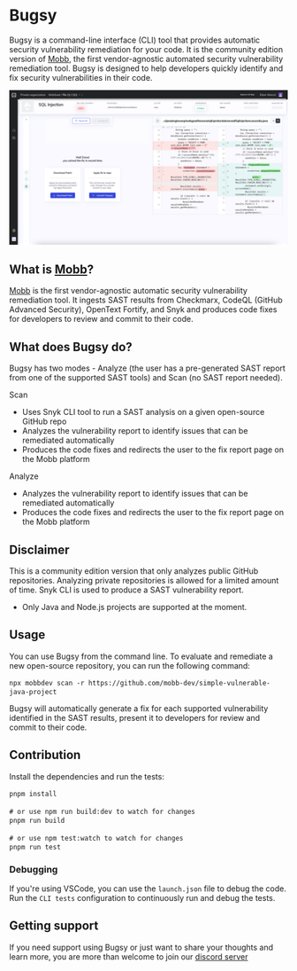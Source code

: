 # Bugsy

Bugsy is a command-line interface (CLI) tool that provides automatic security vulnerability remediation for your code. It is the community edition version of [Mobb](https://www.mobb.ai), the first vendor-agnostic automated security vulnerability remediation tool. Bugsy is designed to help developers quickly identify and fix security vulnerabilities in their code.

<img width="1888" alt="Bugsy" src="./img/bugsy.png">

## What is [Mobb](https://www.mobb.ai)?

[Mobb](https://www.mobb.ai) is the first vendor-agnostic automatic security vulnerability remediation tool. It ingests SAST results from Checkmarx, CodeQL (GitHub Advanced Security), OpenText Fortify, and Snyk and produces code fixes for developers to review and commit to their code.

## What does Bugsy do?

Bugsy has two modes - Analyze (the user has a pre-generated SAST report from one of the supported SAST tools) and Scan (no SAST report needed).

Scan

- Uses Snyk CLI tool to run a SAST analysis on a given open-source GitHub repo
- Analyzes the vulnerability report to identify issues that can be remediated automatically
- Produces the code fixes and redirects the user to the fix report page on the Mobb platform

Analyze

- Analyzes the vulnerability report to identify issues that can be remediated automatically
- Produces the code fixes and redirects the user to the fix report page on the Mobb platform

## Disclaimer

This is a community edition version that only analyzes public GitHub repositories. Analyzing private repositories is allowed for a limited amount of time.
Snyk CLI is used to produce a SAST vulnerability report.

- Only Java and Node.js projects are supported at the moment.

## Usage

You can use Bugsy from the command line. To evaluate and remediate a new open-source repository, you can run the following command:

```shell
npx mobbdev scan -r https://github.com/mobb-dev/simple-vulnerable-java-project
```

Bugsy will automatically generate a fix for each supported vulnerability identified in the SAST results, present it to developers for review and commit to their code.

## Contribution

Install the dependencies and run the tests:

```shell
pnpm install

# or use npm run build:dev to watch for changes
pnpm run build

# or use npm test:watch to watch for changes
pnpm run test
```

### Debugging

If you're using VSCode, you can use the `launch.json` file to debug the code. Run the `CLI tests` configuration to continuously run and debug the tests.

## Getting support

If you need support using Bugsy or just want to share your thoughts and learn more, you are more than welcome to join our [discord server](https://bit.ly/Mobb-discord)
